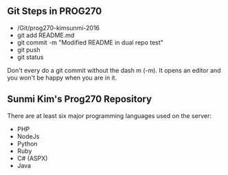 ## Git Steps in PROG270

- /Git/prog270-kimsunmi-2016
- git add README.md
- git commit -m "Modified README in dual repo test"
- git push
- git status

Don't every do a git commit without the dash m (-m). 
It opens an editor and you won't be happy when you are in it. 

## Sunmi Kim's Prog270 Repository

There are at least six major programming languages used on the server:

- PHP
- NodeJs
- Python
- Ruby
- C# (ASPX)
- Java

